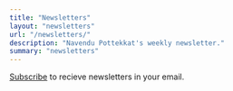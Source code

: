 ```yaml
---
title: "Newsletters"
layout: "newsletters"
url: "/newsletters/"
description: "Navendu Pottekkat's weekly newsletter."
summary: "newsletters"
---
```


[Subscribe](/subscribe/) to recieve newsletters in your email.
